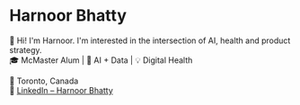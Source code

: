 # Harnoor Bhatty

👋 Hi! I'm Harnoor. I'm interested in the intersection of AI, health and product strategy.  
🎓 McMaster Alum | 🧠 AI + Data | 💡 Digital Health 

📍 Toronto, Canada  
🔗 [LinkedIn – Harnoor Bhatty](https://www.linkedin.com/in/harnoorbhatty)

